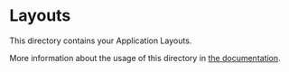 # Layouts

This directory contains your Application Layouts.

More information about the usage of this directory in [the documentation](https://nuxtjs.org/guide/views#layouts).

